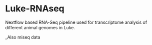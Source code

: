 # Luke-RNAseq
Nextflow based RNA-Seq pipeline used for transcriptome analysis of different animal genomes in Luke.


_Also miseq data
